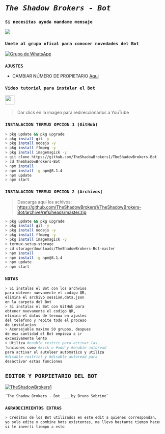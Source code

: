 # ***`The Shadow Brokers - Bot`***
### `Si necesitas ayuda mandame mensaje`
<a href="http://wa.me/5219996125657" target="blank"><img src="https://img.shields.io/badge/Whatsapp-30302f?style=flat&logo=whatsapp" /></a>
### `Unete al grupo ofical para conocer novedades del Bot`
[![Grupo de WhatsApp](https://img.shields.io/badge/WhatsApp%20Group-25D366?style=for-the-badge&logo=whatsapp&logoColor=white)](https://chat.whatsapp.com/JlomZPEgo3bLmzjGUYPfyJ)
### `AJUSTES`
- CAMBIAR NÚMERO DE PROPIETARIO [Aqui](https://github.com/TheShadowBrokers1/TheShadowBrokers-Bot/blob/master/config.js)

### `Video tutorial para instalar el Bot`
<a href="https://youtu.be/dP8-aaHinBE"><img height="30" src="https://github.com/shanduy/ShanBot/blob/main/temples/youtube-logo-6-2.png?raw=true"></a>&nbsp;&nbsp;
> Dar click en la imagen para redireccionarlos a YouTube

### `INSTALACION TERMUX OPCION 1 (GitHub)`
```bash
> pkg update && pkg upgrade
> pkg install git -y
> pkg install nodejs -y
> pkg install ffmpeg -y
> pkg install imagemagick -y
> git clone https://github.com/TheShadowBrokers1/TheShadowBrokers-Bot
> cd TheShadowBrokers-Bot
> npm install
> npm install -g npm@8.1.4
> npm update
> npm start
```
### `INSTALACION TERMUX OPCION 2 (Archivos)`
> Descarga aqui los achivos: 
https://github.com/TheShadowBrokers1/TheShadowBrokers-Bot/archive/refs/heads/master.zip
```bash
> pkg update && pkg upgrade
> pkg install git -y
> pkg install nodejs -y
> pkg install ffmpeg -y
> pkg install imagemagick -y
> termux-setup-storage
> cd storage/downloads/TheShadowBrokers-Bot-master
> npm install
> npm install -g npm@8.1.4
> npm update
> npm start
```
### `NOTAS`
```bash
> Si instalas el Bot con los archvios
para obtener nuevamente el codigo QR,
elimina el archivo session.data.json
en la carpeta del Bot 
> Si instalas el Bot con GitHub para 
obtener nuevamente el codigo QR,
elimina el datos de termux en ajustes 
del telefono y repite todo el proceso 
de instalacion
> Aconsejable maximo 50 grupos, despues 
de esa cantidad el Bot empieza a ir 
excesivamente lento
> Utiliza #enable restric para activar las 
funciones como #kick o #add y #enable autoread 
para activar el autoleer automatico y utiliza 
#disable restrict y #disable autoread para 
desactivar estas funciones
```
## `EDITOR Y PORPIETARIO DEL BOT` 
[![TheShadowBrokers1](https://avatars.githubusercontent.com/u/90165013?s=400&u=946f5c00c527c7e6fa2ef5148c6ad56270bb600e&v=4size=100)](https://github.com/TheShadowBrokers1) 
```bash
`The Shadow Brokers - Bot ___ by Bruno Sobrino` 
```

### `AGRADECIMIENTOS EXTRAS`
```bash
> Creditos de los Bot utilizados en este edit a quienes correspondan, 
yo solo edite y combine bots existentes, me llevo bastante tiempo hacerlo :D
si le inverti tiempo a esto 
```
